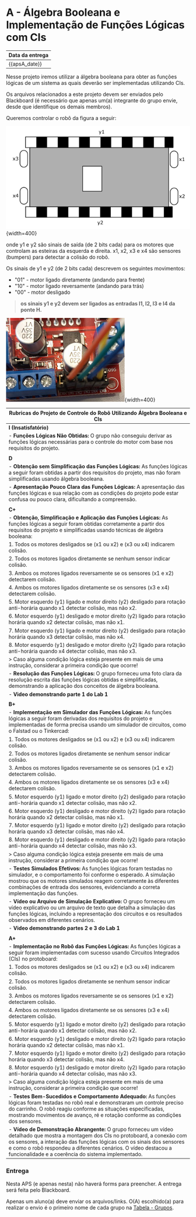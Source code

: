 # A - Álgebra Booleana e Implementação de Funções Lógicas com CIs

| Data da entrega| 
|----------------|
| {{apsA_date}} |

Nesse projeto iremos utilizar a álgebra booleana para obter as funções lógicas de um sistema as quais deverão ser implementadas utilizando CIs.

Os arquivos relacionados a este projeto devem ser enviados pelo Blackboard (é necessário que apenas um(a) integrante do grupo envie, desde que identifique os demais membros).

Queremos controlar o robô da figura a seguir:

![](../figs/A-Transistores/carro.png){width=400}


onde y1 e y2 são sinais de saída (de 2 bits cada) para os motores que controlam as esteiras da esquerda e direita. x1, x2, x3 e x4 são sensores (bumpers) para detectar a colisão do robô.

Os sinais de y1 e y2 (de 2 bits cada) descrevem os seguintes movimentos:

- "01" - motor ligado diretamente (andando para frente)
- "10" - motor ligado reversamente (andando para trás) 
- "00" - motor desligado

> **os sinais y1 e y2 devem ser ligados as entradas I1, I2, I3 e I4 da ponte H.**

![](../figs/A-Transistores/motor.png){width=400}

| **Rubricas do Projeto de Controle do Robô Utilizando Álgebra Booleana e CIs**  |
|--------------------------------------------------------------------------------|
| **I (Insatisfatório)**                                                         |
| - **Funções Lógicas Não Obtidas:** O grupo não conseguiu derivar as funções lógicas necessárias para o controle do motor com base nos requisitos do projeto.|
|                                                                                 |
| **D**                                                                           |
| - **Obtenção sem Simplificação das Funções Lógicas:** As funções lógicas a seguir foram obtidas a partir dos requisitos do projeto, mas não foram simplificadas usando álgebra booleana.
| - **Apresentação Pouco Clara das Funções Lógicas:** A apresentação das funções lógicas e sua relação com as condições do projeto pode estar confusa ou pouco clara, dificultando a compreensão. |
|                                                                                 |
| **C+**                                                                          |
| - **Obtenção, Simplificação e Aplicação das Funções Lógicas:** As funções lógicas a seguir foram obtidas corretamente a partir dos requisitos do projeto e simplificadas usando técnicas de álgebra booleana:
|   1. Todos os motores desligados se (x1 ou x2) e (x3 ou x4) indicarem colisão.
|   2. Todos os motores ligados diretamente se nenhum sensor indicar colisão.
|   3. Ambos os motores ligados reversamente se os sensores (x1 e x2) detectarem colisão.
|   4. Ambos os motores ligados diretamente se os sensores (x3 e x4) detectarem colisão.
|   5. Motor esquerdo (y1) ligado e motor direito (y2) desligado para rotação anti-horária quando x1 detectar colisão, mas não x2.
|   6. Motor esquerdo (y1) desligado e motor direito (y2) ligado para rotação horária quando x2 detectar colisão, mas não x1.
|   7. Motor esquerdo (y1) ligado e motor direito (y2) desligado para rotação horária quando x3 detectar colisão, mas não x4.
|   8. Motor esquerdo (y1) desligado e motor direito (y2) ligado para rotação anti-horária quando x4 detectar colisão, mas não x3.
| > Caso alguma condição lógica esteja presente em mais de uma instrução, considerar a primeira condição que ocorre!
| - **Resolução das Funções Lógicas:** O grupo forneceu uma foto clara da resolução escrita das funções lógicas obtidas e simplificadas, demonstrando a aplicação dos conceitos de álgebra booleana. |
| - **Video demonstrando parte 1 do Lab 1**                                |
|                                                                                 |
| **B+**                                                                          |
| - **Implementação em Simulador das Funções Lógicas:** As funções lógicas a seguir foram derivadas dos requisitos do projeto e implementadas de forma precisa usando um simulador de circuitos, como o Falstad ou o Tinkercad:
|   1. Todos os motores desligados se (x1 ou x2) e (x3 ou x4) indicarem colisão.
|   2. Todos os motores ligados diretamente se nenhum sensor indicar colisão.
|   3. Ambos os motores ligados reversamente se os sensores (x1 e x2) detectarem colisão.
|   4. Ambos os motores ligados diretamente se os sensores (x3 e x4) detectarem colisão.
|   5. Motor esquerdo (y1) ligado e motor direito (y2) desligado para rotação anti-horária quando x1 detectar colisão, mas não x2.
|   6. Motor esquerdo (y1) desligado e motor direito (y2) ligado para rotação horária quando x2 detectar colisão, mas não x1.
|   7. Motor esquerdo (y1) ligado e motor direito (y2) desligado para rotação horária quando x3 detectar colisão, mas não x4.
|   8. Motor esquerdo (y1) desligado e motor direito (y2) ligado para rotação anti-horária quando x4 detectar colisão, mas não x3.
| > Caso alguma condição lógica esteja presente em mais de uma instrução, considerar a primeira condição que ocorre!
| - **Testes Simulados Efetivos:** As funções lógicas foram testadas no simulador, e o comportamento foi conforme o esperado. A simulação mostrou que os motores simulados reagem corretamente às diferentes combinações de entrada dos sensores, evidenciando a correta implementação das funções.
| - **Vídeo ou Arquivo de Simulação Explicativo:** O grupo forneceu um vídeo explicativo ou um arquivo de texto que detalha a simulação das funções lógicas, incluindo a representação dos circuitos e os resultados observados em diferentes cenários. |
| - **Video demonstrando partes 2 e 3 do Lab 1**                                  |
|                                                                                |
| **A+**                                                                         |
| - **Implementação no Robô das Funções Lógicas:** As funções lógicas a seguir foram  implementadas com sucesso usando Circuitos Integrados (CIs) no protoboard:
|   1. Todos os motores desligados se (x1 ou x2) e (x3 ou x4) indicarem colisão.
|   2. Todos os motores ligados diretamente se nenhum sensor indicar colisão.
|   3. Ambos os motores ligados reversamente se os sensores (x1 e x2) detectarem colisão.
|   4. Ambos os motores ligados diretamente se os sensores (x3 e x4) detectarem colisão.
|   5. Motor esquerdo (y1) ligado e motor direito (y2) desligado para rotação anti-horária quando x1 detectar colisão, mas não x2.
|   6. Motor esquerdo (y1) desligado e motor direito (y2) ligado para rotação horária quando x2 detectar colisão, mas não x1.
|   7. Motor esquerdo (y1) ligado e motor direito (y2) desligado para rotação horária quando x3 detectar colisão, mas não x4.
|   8. Motor esquerdo (y1) desligado e motor direito (y2) ligado para rotação anti-horária quando x4 detectar colisão, mas não x3.
| > Caso alguma condição lógica esteja presente em mais de uma instrução, considerar a primeira condição que ocorre!
| - **Testes Bem-Sucedidos e Comportamento Adequado:** As funções lógicas foram testadas no robô real e demonstraram um controle preciso do carrinho. O robô reagiu conforme as situações especificadas, mostrando movimentos de avanço, ré e rotação conforme as condições dos sensores.
| - **Vídeo de Demonstração Abrangente:** O grupo forneceu um vídeo detalhado que mostra a montagem dos CIs no protoboard, a conexão com os sensores, a interação das funções lógicas com os sinais dos sensores e como o robô respondeu a diferentes cenários. O vídeo destacou a funcionalidade e a coerência do sistema implementado. |


### Entrega

Nesta APS (e apenas nesta) não haverá forms para preencher. A entrega será feita pelo Blackboard.

Apenas um aluno(a) deve enviar os arquivos/links. O(A) escolhido(a) para realizar o envio é o primeiro nome de cada grupo na [Tabela - Grupos](https://insper-my.sharepoint.com/:x:/g/personal/renantd_insper_edu_br/ERiVX40tD1xGlL_L8a1KRlkBC9Ljze88QvvJdLZ4qxt0zQ?e=XIYWdF).

